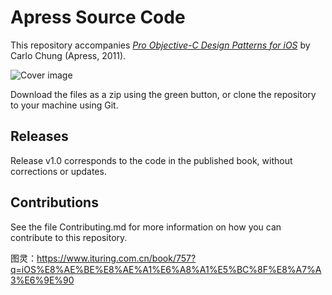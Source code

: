 # Apress Source Code

This repository accompanies [*Pro Objective-C Design Patterns for iOS*](http://www.apress.com/9781430233305) by Carlo Chung (Apress, 2011).

![Cover image](9781430233305.jpg)

Download the files as a zip using the green button, or clone the repository to your machine using Git.

## Releases

Release v1.0 corresponds to the code in the published book, without corrections or updates.

## Contributions

See the file Contributing.md for more information on how you can contribute to this repository.

图灵：https://www.ituring.com.cn/book/757?q=iOS%E8%AE%BE%E8%AE%A1%E6%A8%A1%E5%BC%8F%E8%A7%A3%E6%9E%90
